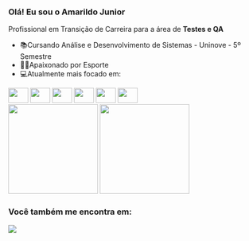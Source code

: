 ### Olá! Eu sou o Amarildo Junior
Profissional em Transição de Carreira para a área de **Testes e QA**
- 📚Cursando Análise e Desenvolvimento de Sistemas - Uninove - 5º Semestre
- 🏋🏻Apaixonado por Esporte
- 💻Atualmente mais focado em:
<div display="inline">
  <img width="40" height="30" src="https://cdn.jsdelivr.net/gh/devicons/devicon@latest/icons/java/java-original-wordmark.svg" /> 
  <img width="40" height="30" src="https://cdn.jsdelivr.net/gh/devicons/devicon@latest/icons/maven/maven-original.svg" />
  <img width="40" height="30" src="https://cdn.jsdelivr.net/gh/devicons/devicon@latest/icons/gradle/gradle-original-wordmark.svg" />
  <img width="40" height="30" src="https://cdn.jsdelivr.net/gh/devicons/devicon@latest/icons/junit/junit-plain-wordmark.svg" />
  <img width="40" height="30" src="https://cdn.jsdelivr.net/gh/devicons/devicon@latest/icons/cypressio/cypressio-original-wordmark.svg" /> 
  <img width="40" height="30" src="https://cdn.jsdelivr.net/gh/devicons/devicon@latest/icons/selenium/selenium-original.svg" />       
</div>

<div>
  <img height= "180em" src="https://github-readme-stats.vercel.app/api?username=juniormaza&show_icons=true&theme=dark#gh-dark-mode-only&include_all_commits=true"/>
  <img height="180" width="auto" src="https://github-readme-stats.vercel.app/api/top-langs/?username=juniormaza&layout=compact&langs_count=16&theme=dark#gh-dark-mode-only"/>
</div>

### Você também me encontra em:
<a href="https://www.linkedin.com/in/amarildo-dutra-barreto-junior">
 <img src="https://img.shields.io/badge/linkedin-%230077B5.svg?style=for-the-badge&logo=linkedin&logoColor=white" />
<a/>
             
          
